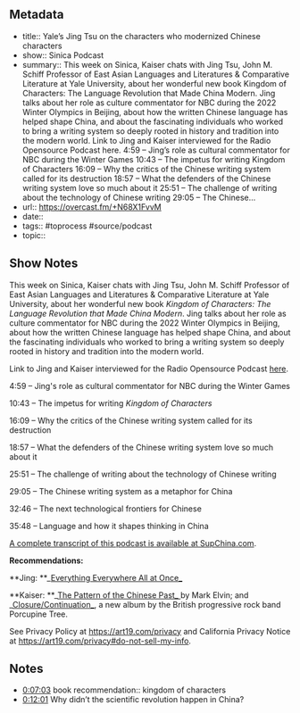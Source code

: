 ---
---

## Metadata

- title:: Yale’s Jing Tsu on the characters who modernized Chinese characters
- show:: Sinica Podcast
- summary:: This week on Sinica, Kaiser chats with Jing Tsu, John M. Schiff Professor of East Asian Languages and Literatures & Comparative Literature at Yale University, about her wonderful new book Kingdom of Characters: The Language Revolution that Made China Modern. Jing talks about her role as culture commentator for NBC during the 2022 Winter Olympics in Beijing, about how the written Chinese language has helped shape China, and about the fascinating individuals who worked to bring a writing system so deeply rooted in history and tradition into the modern world. Link to Jing and Kaiser interviewed for the Radio Opensource Podcast here. 4:59 – Jing’s role as cultural commentator for NBC during the Winter Games 10:43 – The impetus for writing Kingdom of Characters 16:09 – Why the critics of the Chinese writing system called for its destruction 18:57 – What the defenders of the Chinese writing system love so much about it 25:51 – The challenge of writing about the technology of Chinese writing 29:05 – The Chinese…
- url:: https://overcast.fm/+N68X1FvvM
- date::
- tags:: #toprocess #source/podcast
- topic::

## Show Notes

This week on Sinica, Kaiser chats with Jing Tsu, John M. Schiff Professor of East Asian Languages and Literatures & Comparative Literature at Yale University, about her wonderful new book _Kingdom of Characters: The Language Revolution that Made China Modern_. Jing talks about her role as culture commentator for NBC during the 2022 Winter Olympics in Beijing, about how the written Chinese language has helped shape China, and about the fascinating individuals who worked to bring a writing system so deeply rooted in history and tradition into the modern world.

Link to Jing and Kaiser interviewed for the Radio Opensource Podcast [here](https://radioopensource.org/unofficial-china/).

4:59 – Jing's role as cultural commentator for NBC during the Winter Games

10:43 – The impetus for writing _Kingdom of Characters_

16:09 – Why the critics of the Chinese writing system called for its destruction

18:57 – What the defenders of the Chinese writing system love so much about it

25:51 – The challenge of writing about the technology of Chinese writing

29:05 – The Chinese writing system as a metaphor for China

32:46 – The next technological frontiers for Chinese

35:48 – Language and how it shapes thinking in China

[A complete transcript of this podcast is available at SupChina.com](https://supchina.com/2022/06/30/exploring-the-kingdom-of-characters/).

**Recommendations:**

**Jing: **_[Everything Everywhere All at Once_](https://www.imdb.com/title/tt6710474/)

**Kaiser: **_[The Pattern of the Chinese Past_ ](https://www.amazon.com/Pattern-Chinese-Past-Mark-Elvin/dp/0804708762/ref=sr_1_1?keywords=the+pattern+of+the+chinese+past&qid=1656611936&sprefix=The+Pattern+of+the+Chinese%2Caps%2C141&sr=8-1)by Mark Elvin; and _[Closure/Continuation_](https://open.spotify.com/album/7meXKEI99ccqzh9AtmeeAR?autoplay=true), a new album by the British progressive rock band Porcupine Tree.

See Privacy Policy at <https://art19.com/privacy> and California Privacy Notice at <https://art19.com/privacy#do-not-sell-my-info>.

## Notes

- [0:07:03](https://overcast.fm/+N68X1FvvM/07:03) book recommendation:: kingdom of characters
- [0:12:01](https://overcast.fm/+N68X1FvvM/12:01) Why didn’t the scientific revolution happen in China?
